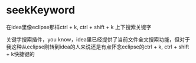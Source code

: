 # seekKeyword
在idea里像eclipse那样ctrl + k, ctrl + shift + k 上下搜索关键字

关键字搜索插件，you know，idea里已经提供了当前文件全文搜索功能，但对于我这种从eclipse刚转到idea的人来说还是有点怀念eclipse的ctrl + k, ctrl + shift + k快捷键的

